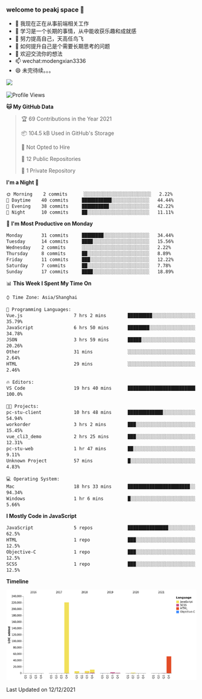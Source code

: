 ### welcome to peakj space 👋



- 🔭 我现在正在从事前端相关工作
- 🌱 学习是一个长期的事情，从中能收获乐趣和成就感
- 👯 努力提高自己，天高任鸟飞
- 🤔 如何提升自己是个需要长期思考的问题
- 💬 欢迎交流你的想法
- 📫 wechat:modengxian3336
- 😄 未完待续。。。

![](https://s2.ax1x.com/2019/06/28/ZKxc4J.jpg)

<!--START_SECTION:waka-->
![Profile Views](http://img.shields.io/badge/Profile%20Views-132-blue)

**🐱 My GitHub Data** 

> 🏆 69 Contributions in the Year 2021
 > 
> 📦 104.5 kB Used in GitHub's Storage 
 > 
> 🚫 Not Opted to Hire
 > 
> 📜 12 Public Repositories 
 > 
> 🔑 1 Private Repository 
 > 
**I'm a Night 🦉** 

```text
🌞 Morning    2 commits      ░░░░░░░░░░░░░░░░░░░░░░░░░   2.22% 
🌆 Daytime    40 commits     ███████████░░░░░░░░░░░░░░   44.44% 
🌃 Evening    38 commits     ██████████░░░░░░░░░░░░░░░   42.22% 
🌙 Night      10 commits     ██░░░░░░░░░░░░░░░░░░░░░░░   11.11%

```
📅 **I'm Most Productive on Monday** 

```text
Monday       31 commits     ████████░░░░░░░░░░░░░░░░░   34.44% 
Tuesday      14 commits     ████░░░░░░░░░░░░░░░░░░░░░   15.56% 
Wednesday    2 commits      ░░░░░░░░░░░░░░░░░░░░░░░░░   2.22% 
Thursday     8 commits      ██░░░░░░░░░░░░░░░░░░░░░░░   8.89% 
Friday       11 commits     ███░░░░░░░░░░░░░░░░░░░░░░   12.22% 
Saturday     7 commits      ██░░░░░░░░░░░░░░░░░░░░░░░   7.78% 
Sunday       17 commits     ████░░░░░░░░░░░░░░░░░░░░░   18.89%

```


📊 **This Week I Spent My Time On** 

```text
⌚︎ Time Zone: Asia/Shanghai

💬 Programming Languages: 
Vue.js                   7 hrs 2 mins        █████████░░░░░░░░░░░░░░░░   35.79% 
JavaScript               6 hrs 50 mins       ████████░░░░░░░░░░░░░░░░░   34.78% 
JSON                     3 hrs 59 mins       █████░░░░░░░░░░░░░░░░░░░░   20.26% 
Other                    31 mins             ░░░░░░░░░░░░░░░░░░░░░░░░░   2.64% 
HTML                     29 mins             ░░░░░░░░░░░░░░░░░░░░░░░░░   2.46%

🔥 Editors: 
VS Code                  19 hrs 40 mins      █████████████████████████   100.0%

🐱‍💻 Projects: 
pc-stu-client            10 hrs 48 mins      █████████████░░░░░░░░░░░░   54.94% 
workorder                3 hrs 2 mins        ███░░░░░░░░░░░░░░░░░░░░░░   15.45% 
vue_cli3_demo            2 hrs 25 mins       ███░░░░░░░░░░░░░░░░░░░░░░   12.31% 
pc-stu-web               1 hr 47 mins        ██░░░░░░░░░░░░░░░░░░░░░░░   9.11% 
Unknown Project          57 mins             █░░░░░░░░░░░░░░░░░░░░░░░░   4.83%

💻 Operating System: 
Mac                      18 hrs 33 mins      ███████████████████████░░   94.34% 
Windows                  1 hr 6 mins         █░░░░░░░░░░░░░░░░░░░░░░░░   5.66%

```

**I Mostly Code in JavaScript** 

```text
JavaScript               5 repos             ███████████████░░░░░░░░░░   62.5% 
HTML                     1 repo              ███░░░░░░░░░░░░░░░░░░░░░░   12.5% 
Objective-C              1 repo              ███░░░░░░░░░░░░░░░░░░░░░░   12.5% 
SCSS                     1 repo              ███░░░░░░░░░░░░░░░░░░░░░░   12.5%

```


**Timeline**

![Chart not found](https://raw.githubusercontent.com/PeakJ/PeakJ/master/charts/bar_graph.png) 


 Last Updated on 12/12/2021
<!--END_SECTION:waka-->
